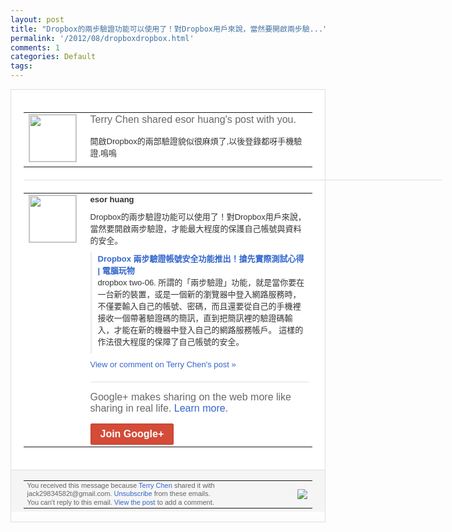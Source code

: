 ```yaml
---
layout: post
title: "Dropbox的兩步驗證功能可以使用了！對Dropbox用戶來說，當然要開啟兩步驗..."
permalink: '/2012/08/dropboxdropbox.html'
comments: 1
categories: Default
tags: 
---
```

<div style="border:solid 1px #dfdfdf;color:#686868;font:13px Arial"><div style="background-color:#fff;padding:20px;"><table cellpadding="0" cellspacing="0"><tr><td style="padding-right:15px;vertical-align:top"><a href="https://plus.google.com/_/notifications/emlink?emrecipient=110200756825219614165&amp;emid=COC0l5KOhLICFYNlcAodSjMAAA&amp;path=%2F108643996575278738906&amp;dt=1345943467590&amp;uob=8"><img height="75" src="https://lh3.googleusercontent.com/-KKRGTyJ5Bl0/AAAAAAAAAAI/AAAAAAAAEEY/jllxqER5dCk/s75-c-k-a/photo.jpg" style="border:solid 1px #cccccc;" width="75"/></a></td><td style="width:578px;color:#333;font:13px Arial;vertical-align:top"><div style="color:#686868;font:16px Arial;padding-bottom:15px">Terry Chen shared esor huang's post with you.</div><div style="padding-bottom:10px">開啟Dropbox的兩部驗證貌似很麻煩了<wbr/>,以後登錄都呀手機驗證,嗚嗚</div></td></tr></table><div style="margin:20px 0;border-bottom:solid 1px #dfdfdf;width:670px"></div><table cellpadding="0" cellspacing="0"><tr><td style="padding-right:15px;vertical-align:top"><a href="https://plus.google.com/_/notifications/emlink?emrecipient=110200756825219614165&amp;emid=COC0l5KOhLICFYNlcAodSjMAAA&amp;path=%2F100105166562504132677&amp;dt=1345943467590&amp;uob=8"><img height="75" src="https://lh6.googleusercontent.com/-Btkzy13a2UQ/AAAAAAAAAAI/AAAAAAAAJ14/FUQwzs69ZYE/s75-c-k-a/photo.jpg" style="border:solid 1px #cccccc;" width="75"/></a></td><td style="width:578px;color:#333;font:13px Arial;vertical-align:top"><div style="font-weight:bold;padding-bottom:10px">esor huang</div><div style="padding-bottom:10px">Dropbox的兩步驗證功能可以使用了！<wbr/>對Dropbox用戶來說，當然要開啟兩步<wbr/>驗證，才能最大程度的保護自己帳號與資料的<wbr/>安全。</div><div style="margin-bottom:10px;padding-left:10px; border-left:2px solid #EAEAEA"><span style="margin-right:5px"><a href="http://playpcesor.blogspot.com/2012/08/dropbox.html" style="color:#3366CC;text-decoration:none"><span style="font-weight:bold">Dropbox 兩步驗證帳號安全功能推出！搶先實際測試心<wbr/>得 | 電腦玩物</span></a><div style="padding-bottom:10px">dropbox two-06. 所謂的「兩步驗證」功能，就是當你要在一台<wbr/>新的裝置，或是一個新的瀏覽器中登入網路服<wbr/>務時，不僅要輸入自己的帳號、密碼，而且還<wbr/>要從自己的手機裡接收一個帶著驗證碼的簡訊<wbr/>，直到把簡訊裡的驗證碼輸入，才能在新的機<wbr/>器中登入自己的網路服務帳戶。 這樣的作法很大程度的保障了自己帳號的安全<wbr/>。</div></span></div><a href="https://plus.google.com/_/notifications/emlink?emrecipient=110200756825219614165&amp;emid=COC0l5KOhLICFYNlcAodSjMAAA&amp;path=%2F108643996575278738906%2Fposts%2F75zm8qtXtAx%3Fgpinv%3DAMIXal_QtQZN0AsNaE3zh4PpLrpwMkB-pHhTH1Lq0WQ7xSxK2OyikyQrIjWxA-aubIkooal1iMQguHUpAAhNeIj8k7T0Bg47_Bxpr1YhvLjp6BYGM5WuS9I&amp;dt=1345943467590&amp;uob=8" style="color:#3366CC;text-decoration:none">View or comment on Terry Chen's post »</a><div style="margin-top:20px;border-top:solid 1px #dfdfdf"><div style="padding:15px 0;color:#686868;font:16px Arial">Google+ makes sharing on the web more like sharing in real life. <a href="http://www.google.com/+/learnmore/" style="color:#3366CC;text-decoration:none">Learn more</a>.</div><a href="https://plus.google.com/_/notifications/emlink?emrecipient=110200756825219614165&amp;emid=COC0l5KOhLICFYNlcAodSjMAAA&amp;path=%2F%3Fgpinv%3DAMIXal_QtQZN0AsNaE3zh4PpLrpwMkB-pHhTH1Lq0WQ7xSxK2OyikyQrIjWxA-aubIkooal1iMQguHUpAAhNeIj8k7T0Bg47_Bxpr1YhvLjp6BYGM5WuS9I&amp;dt=1345943467590&amp;uob=8" style="display:inline-block;padding:7px 15px;background-color:#d44b38; color:#fff;font-size:16px; font-weight:bold;border-radius:2px;-webkit-border-radius:2px; -moz-border-radius:2px;border:solid 1px #c43b28; white-space:nowrap;text-decoration:none">Join Google+</a></div></td></tr></table></div><div style="border-top:solid 1px #dfdfdf;padding:0 20px; background-color:#f5f5f5"><table cellpadding="0" cellspacing="0" style="height:50px"><tbody><tr><td style="vertical-align:middle;width:100%; color:#636363;font:11px Arial; line-height:120%">You received this message because <a href="https://plus.google.com/_/notifications/emlink?emrecipient=110200756825219614165&amp;emid=COC0l5KOhLICFYNlcAodSjMAAA&amp;path=%2F108643996575278738906%3Fgpinv%3DAMIXal_QtQZN0AsNaE3zh4PpLrpwMkB-pHhTH1Lq0WQ7xSxK2OyikyQrIjWxA-aubIkooal1iMQguHUpAAhNeIj8k7T0Bg47_Bxpr1YhvLjp6BYGM5WuS9I&amp;dt=1345943467590&amp;uob=8" style="color:#3366CC;text-decoration:none">Terry Chen</a> shared it with jack29834582t@gmail.com. <a href="https://plus.google.com/_/notifications/emlink?emrecipient=110200756825219614165&amp;emid=COC0l5KOhLICFYNlcAodSjMAAA&amp;path=%2F_%2Fnonplus%2Femailsettings%3Fgpinv%3DAMIXal_QtQZN0AsNaE3zh4PpLrpwMkB-pHhTH1Lq0WQ7xSxK2OyikyQrIjWxA-aubIkooal1iMQguHUpAAhNeIj8k7T0Bg47_Bxpr1YhvLjp6BYGM5WuS9I%26est%3DADH5u8VyaqshveFKY3mRR7n_feDly8xUwhzMw6z1YxLF08snKmBfMlclXKyFimSt0TbPXDUNEcatYJXCBZeo-zc6T9mqgL4mLCPTPDIxSLjQTTsj5rraHNdSR674QAhSe8YAuF8E6vqsS6lJrAbLv8D6jcSX3YJfTA&amp;dt=1345943467590&amp;uob=8" style="color:#3366CC;text-decoration:none">Unsubscribe</a> from these emails.<br/>You can't reply to this email. <a href="https://plus.google.com/_/notifications/emlink?emrecipient=110200756825219614165&amp;emid=COC0l5KOhLICFYNlcAodSjMAAA&amp;path=%2F108643996575278738906%2Fposts%2F75zm8qtXtAx%3Fgpinv%3DAMIXal_QtQZN0AsNaE3zh4PpLrpwMkB-pHhTH1Lq0WQ7xSxK2OyikyQrIjWxA-aubIkooal1iMQguHUpAAhNeIj8k7T0Bg47_Bxpr1YhvLjp6BYGM5WuS9I&amp;dt=1345943467590&amp;uob=8" style="color:#3366CC;text-decoration:none">View the post</a> to add a comment.<br/></td><td><img src="https://ssl.gstatic.com/s2/oz/images/notifications/logo/google-plus-6617a72bb36cc548861652780c9e6ff1.png"/></td></tr></tbody></table></div></div>